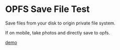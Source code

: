 # OPFS Save File Test

Save files from your disk to origin private file system.

If on mobile, take photos and directly save to opfs.

[demo](https://ulvido.github.io/opfs-file-save-test/)
